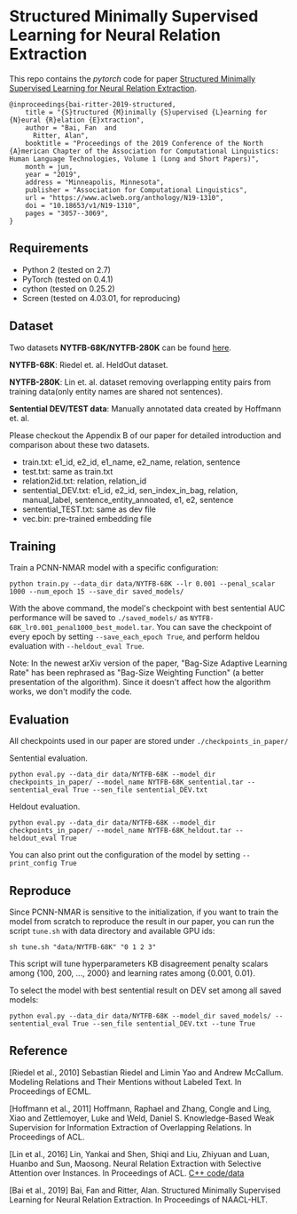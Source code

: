 Structured Minimally Supervised Learning for Neural Relation Extraction
=========================



This repo contains the *pytorch* code for paper [Structured Minimally Supervised Learning for Neural Relation Extraction](https://arxiv.org/abs/1904.00118).

    @inproceedings{bai-ritter-2019-structured,
        title = "{S}tructured {M}inimally {S}upervised {L}earning for {N}eural {R}elation {E}xtraction",
        author = "Bai, Fan  and
          Ritter, Alan",
        booktitle = "Proceedings of the 2019 Conference of the North {A}merican Chapter of the Association for Computational Linguistics: Human Language Technologies, Volume 1 (Long and Short Papers)",
        month = jun,
        year = "2019",
        address = "Minneapolis, Minnesota",
        publisher = "Association for Computational Linguistics",
        url = "https://www.aclweb.org/anthology/N19-1310",
        doi = "10.18653/v1/N19-1310",
        pages = "3057--3069",
    } 



## Requirements


- Python 2 (tested on 2.7)
- PyTorch (tested on 0.4.1)
- cython (tested on 0.25.2)
- Screen (tested on 4.03.01, for reproducing)


## Dataset
Two datasets **NYTFB-68K/NYTFB-280K** can be found [here](https://drive.google.com/file/d/15sJQP3cLry0QCHiEmh52yrt_IHudvB0b/view?usp=sharing). 

**NYTFB-68K**: Riedel et. al. HeldOut dataset.

**NYTFB-280K**: Lin et. al. dataset removing overlapping entity pairs from training data(only entity names are shared not sentences).

**Sentential DEV/TEST data**: Manually annotated data created by Hoffmann et. al.

Please checkout the Appendix B of our paper for detailed introduction and comparison about these two datasets. 

+ train.txt: e1_id, e2_id, e1_name, e2_name, relation, sentence
+ test.txt: same as train.txt
+ relation2id.txt: relation, relation_id
+ sentential_DEV.txt: e1_id, e2_id, sen_index_in_bag, relation, manual_label, sentence_entity_annoated, e1, e2, sentence
+ sentential_TEST.txt: same as dev file
+ vec.bin: pre-trained embedding file


## Training

Train a PCNN-NMAR model with a specific configuration:
```
python train.py --data_dir data/NYTFB-68K --lr 0.001 --penal_scalar 1000 --num_epoch 15 --save_dir saved_models/
```

With the above command, the model's checkpoint with best sentential AUC performance will be saved to `./saved_models/` as `NYTFB-68K_lr0.001_penal1000_best_model.tar`. You can save the checkpoint of every epoch by setting `--save_each_epoch True`, and perform heldou evaluation with `--heldout_eval True`.

Note: In the newest arXiv version of the paper, "Bag-Size Adaptive Learning Rate" has been rephrased as "Bag-Size Weighting Function" (a better presentation of the algorithm). Since it doesn't affect how the algorithm works, we don't modify the code.


## Evaluation

All checkpoints used in our paper are stored under `./checkpoints_in_paper/`

Sentential evaluation.
```
python eval.py --data_dir data/NYTFB-68K --model_dir checkpoints_in_paper/ --model_name NYTFB-68K_sentential.tar --sentential_eval True --sen_file sentential_DEV.txt 
```

Heldout evaluation.
```
python eval.py --data_dir data/NYTFB-68K --model_dir checkpoints_in_paper/ --model_name NYTFB-68K_heldout.tar --heldout_eval True
```
You can also print out the configuration of the model by setting `--print_config True`

## Reproduce

Since PCNN-NMAR is sensitive to the initialization, if you want to train the model from scratch to reproduce the result in our paper, you can run the script `tune.sh` with data directory and available GPU ids:
```
sh tune.sh "data/NYTFB-68K" "0 1 2 3"
```

This script will tune hyperparameters KB disagreement penalty scalars among {100, 200, ..., 2000} and learning rates among {0.001, 0.01}.

To select the model with best sentential result on DEV set among all saved models:
```
python eval.py --data_dir data/NYTFB-68K --model_dir saved_models/ --sentential_eval True --sen_file sentential_DEV.txt --tune True
```


## Reference
[Riedel et al., 2010] Sebastian Riedel and Limin Yao and Andrew McCallum. Modeling Relations and Their Mentions without Labeled Text. In Proceedings of ECML.

[Hoffmann et al., 2011] Hoffmann, Raphael  and  Zhang, Congle  and  Ling, Xiao  and  Zettlemoyer, Luke  and  Weld, Daniel S. Knowledge-Based Weak Supervision for Information Extraction of Overlapping Relations. In Proceedings of ACL.

[Lin et al., 2016] Lin, Yankai  and  Shen, Shiqi  and  Liu, Zhiyuan  and  Luan, Huanbo  and  Sun, Maosong. Neural Relation Extraction with Selective Attention over Instances. In Proceedings of ACL. [C++ code/data](https://github.com/thunlp/NRE)

[Bai et al., 2019] Bai, Fan and Ritter, Alan. Structured Minimally Supervised Learning for Neural Relation Extraction. In Proceedings of NAACL-HLT.


